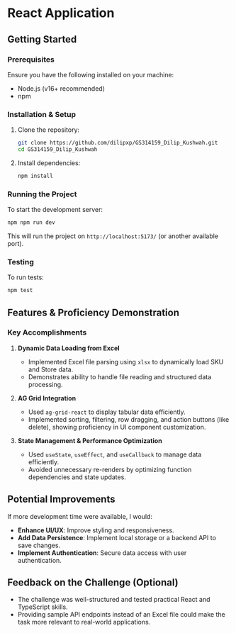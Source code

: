 # React Application 

## Getting Started

### Prerequisites
Ensure you have the following installed on your machine:
- Node.js (v16+ recommended)
- npm

### Installation & Setup
1. Clone the repository:
   ```sh
   git clone https://github.com/dilipxp/GS314159_Dilip_Kushwah.git
   cd GS314159_Dilip_Kushwah
   ```
2. Install dependencies:
   ```sh
   npm install
   ```

### Running the Project
To start the development server:
```sh
npm npm run dev
```
This will run the project on `http://localhost:5173/` (or another available port).

### Testing
To run tests:
```sh
npm test
```

## Features & Proficiency Demonstration
### Key Accomplishments
1. **Dynamic Data Loading from Excel**
   - Implemented Excel file parsing using `xlsx` to dynamically load SKU and Store data.
   - Demonstrates ability to handle file reading and structured data processing.

2. **AG Grid Integration**
   - Used `ag-grid-react` to display tabular data efficiently.
   - Implemented sorting, filtering, row dragging, and action buttons (like delete), showing proficiency in UI component customization.

3. **State Management & Performance Optimization**
   - Used `useState`, `useEffect`, and `useCallback` to manage data efficiently.
   - Avoided unnecessary re-renders by optimizing function dependencies and state updates.

## Potential Improvements
If more development time were available, I would:
- **Enhance UI/UX**: Improve styling and responsiveness.
- **Add Data Persistence**: Implement local storage or a backend API to save changes.
- **Implement Authentication**: Secure data access with user authentication.

## Feedback on the Challenge (Optional)
- The challenge was well-structured and tested practical React and TypeScript skills.
- Providing sample API endpoints instead of an Excel file could make the task more relevant to real-world applications.
